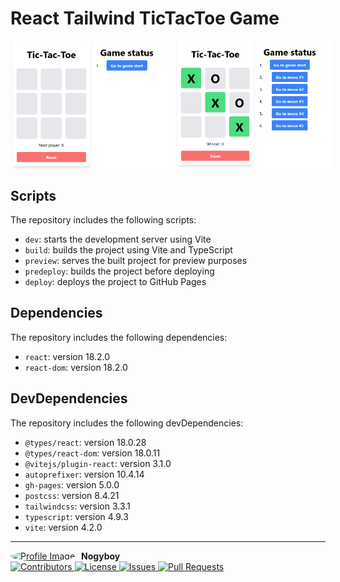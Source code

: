 # React Tailwind TicTacToe Game

<div style="display: flex">
  <img src="img\screenshot-1.png" alt="Image 1" style="width: 50%; margin-right: 10px;">
  <img src="img\screenshot-2.png" alt="Image 2" style="width: 50%">
</div>

## Scripts

The repository includes the following scripts:

- `dev`: starts the development server using Vite
- `build`: builds the project using Vite and TypeScript
- `preview`: serves the built project for preview purposes
- `predeploy`: builds the project before deploying
- `deploy`: deploys the project to GitHub Pages

## Dependencies

The repository includes the following dependencies:

- `react`: version 18.2.0
- `react-dom`: version 18.2.0

## DevDependencies

The repository includes the following devDependencies:

- `@types/react`: version 18.0.28
- `@types/react-dom`: version 18.0.11
- `@vitejs/plugin-react`: version 3.1.0
- `autoprefixer`: version 10.4.14
- `gh-pages`: version 5.0.0
- `postcss`: version 8.4.21
- `tailwindcss`: version 3.3.1
- `typescript`: version 4.9.3
- `vite`: version 4.2.0

---

<p align="center">

<div style="display: flex; align-items: center;">
  <a href="https://github.com/Nogyboy" style="display: inline-block; border-radius: 50%; overflow: hidden; margin-right: 10px;">
    <img src="https://github.com/Nogyboy.png" alt="Profile Image" style="width: 50px; height: 50px;">
  </a>
  <span style="display: block; font-weight: bold;">Nogyboy</span>
</div>

  <a href="#contributors">
    <img src="https://img.shields.io/github/contributors/Nogyboy/tic-tac-toe?style=flat-rounded" alt="Contributors">
    
  </a>
  <a href="https://github.com/Nogyboy/tic-tac-toe/blob/main/LICENSE">
    <img src="https://img.shields.io/github/license/Nogyboy/tic-tac-toe?style=flat-rounded" alt="License">
  </a>
  <a href="https://github.com/Nogyboy/tic-tac-toe/issues">
    <img src="https://img.shields.io/github/issues/Nogyboy/tic-tac-toe?style=flat-rounded" alt="Issues">
  </a>
  <a href="https://github.com/Nogyboy/tic-tac-toe/pulls">
    <img src="https://img.shields.io/github/issues-pr/Nogyboy/tic-tac-toe?style=flat-rounded" alt="Pull Requests">
  </a>
  <br>
</p>
